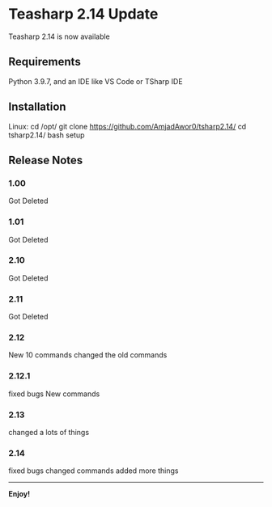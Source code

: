# Teasharp 2.14 Update

Teasharp 2.14 is now available

## Requirements

Python 3.9.7, and an IDE like VS Code or TSharp IDE

## Installation

Linux:
  cd /opt/
  git clone https://github.com/AmjadAwor0/tsharp2.14/
  cd tsharp2.14/
  bash setup

## Release Notes

### 1.00

Got Deleted

### 1.01

Got Deleted

### 2.10

Got Deleted

### 2.11

Got Deleted

### 2.12

New 10 commands
changed the old commands

### 2.12.1

fixed bugs
New commands

### 2.13

changed a lots of things

### 2.14

fixed bugs
changed commands
added more things

---

**Enjoy!**

